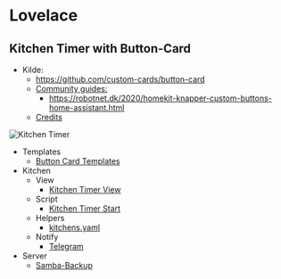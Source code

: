 # Lovelace

## Kitchen Timer with Button-Card

* Kilde: 
  * https://github.com/custom-cards/button-card
  * [Community guides:](https://github.com/custom-cards/button-card#community-guides)
    * https://robotnet.dk/2020/homekit-knapper-custom-buttons-home-assistant.html
  * [Credits](https://github.com/custom-cards/button-card#credits)

![Kitchen Timer](./button-card/images/Sk%C3%A6rmbillede%20fra%202022-12-29%2023-31-09.png)

* Templates
  * [Button Card Templates](./button-card/ButtonCardTemplates.md)
* Kitchen
  * View
    * [Kitchen Timer View](./button-card/KitchenTimerview.md)
  * Script
    * [Kitchen Timer Start](./button-card/KitchenTimerStart.md)
  * Helpers
    * [kitchens.yaml](./button-card/KitchensTimerYaml.md)
  * Notify
    * [Telegram](./button-card/KitchenTelegramNotify.md)
* Server
  * [Samba-Backup](./button-card/ServerSambaBackup.md)
   